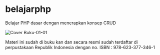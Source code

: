 # belajarphp
Belajar PHP dasar dengan menerapkan konsep CRUD

![Cover Buku-01-01](https://user-images.githubusercontent.com/48147326/155682542-5c8733ee-44ec-4f18-874e-122cd18d846a.jpg)

Materi ini sudah di buku kan dan secara resmi sudah terdaftar di perpustakaan Republik Indonesia dengan no. ISBN : 978-623-377-346-1 
